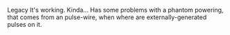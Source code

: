  Legacy
 It's working. Kinda...
 Has some problems with a phantom powering, that comes from an pulse-wire, when where are externally-generated pulses on it.
